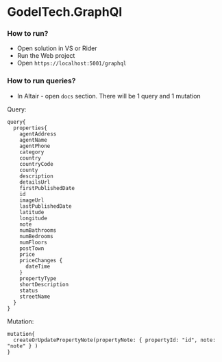# GodelTech.GraphQl

### How to run?
- Open solution in VS or Rider
- Run the Web project
- Open `https://localhost:5001/graphql`

### How to run queries?
- In Altair - open `docs` section. There will be 1 query and 1 mutation

Query:
```
query{
  properties{
    agentAddress
    agentName
    agentPhone
    category
    country
    countryCode
    county
    description
    detailsUrl
    firstPublishedDate
    id
    imageUrl
    lastPublishedDate
    latitude
    longitude
    note
    numBathrooms
    numBedrooms
    numFloors
    postTown
    price
    priceChanges {
      dateTime
    }
    propertyType
    shortDescription
    status
    streetName
  }
}
```

Mutation:
```
mutation{
  createOrUpdatePropertyNote(propertyNote: { propertyId: "id", note: "note" } ) 
}
```
